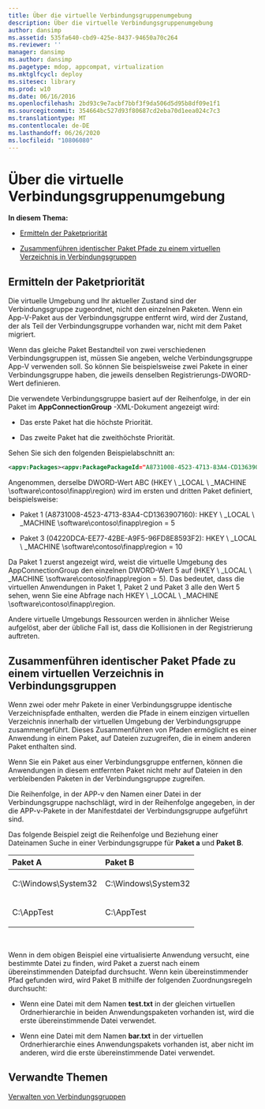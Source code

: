 ```yaml
---
title: Über die virtuelle Verbindungsgruppenumgebung
description: Über die virtuelle Verbindungsgruppenumgebung
author: dansimp
ms.assetid: 535fa640-cbd9-425e-8437-94650a70c264
ms.reviewer: ''
manager: dansimp
ms.author: dansimp
ms.pagetype: mdop, appcompat, virtualization
ms.mktglfcycl: deploy
ms.sitesec: library
ms.prod: w10
ms.date: 06/16/2016
ms.openlocfilehash: 2bd93c9e7acbf7bbf3f9da506d5d95b8df09e1f1
ms.sourcegitcommit: 354664bc527d93f80687cd2eba70d1eea024c7c3
ms.translationtype: MT
ms.contentlocale: de-DE
ms.lasthandoff: 06/26/2020
ms.locfileid: "10806080"
---
```

# Über die virtuelle Verbindungsgruppenumgebung


**In diesem Thema:**

-   [Ermitteln der Paketpriorität](#bkmk-pkg-priority-deter)

-   [Zusammenführen identischer Paket Pfade zu einem virtuellen Verzeichnis in Verbindungsgruppen](#bkmk-merged-root-ve-exp)

## <a href="" id="bkmk-pkg-priority-deter"></a>Ermitteln der Paketpriorität


Die virtuelle Umgebung und Ihr aktueller Zustand sind der Verbindungsgruppe zugeordnet, nicht den einzelnen Paketen. Wenn ein App-V-Paket aus der Verbindungsgruppe entfernt wird, wird der Zustand, der als Teil der Verbindungsgruppe vorhanden war, nicht mit dem Paket migriert.

Wenn das gleiche Paket Bestandteil von zwei verschiedenen Verbindungsgruppen ist, müssen Sie angeben, welche Verbindungsgruppe App-V verwenden soll. So können Sie beispielsweise zwei Pakete in einer Verbindungsgruppe haben, die jeweils denselben Registrierungs-DWORD-Wert definieren.

Die verwendete Verbindungsgruppe basiert auf der Reihenfolge, in der ein Paket im **AppConnectionGroup** -XML-Dokument angezeigt wird:

-   Das erste Paket hat die höchste Priorität.

-   Das zweite Paket hat die zweithöchste Priorität.

Sehen Sie sich den folgenden Beispielabschnitt an:

```xml
<appv:Packages><appv:PackagePackageId="A8731008-4523-4713-83A4-CD1363907160"VersionId="E889951B-7F30-418B-A69C-B37283BC0DB9"/><appv:PackagePackageId="1DC709C8-309F-4AB4-BD47-F75926D04276"VersionId="01F1943B-C778-40AD-BFAD-AC34A695DF3C"/><appv:PackagePackageId="04220DCA-EE77-42BE-A9F5-96FD8E8593F2"VersionId="E15EFFE9-043D-4C01-BC52-AD2BD1E8BAFA"/></appv:Packages>
```

Angenommen, derselbe DWORD-Wert ABC (HKEY \ _LOCAL \ _MACHINE \\software\\contoso\\finapp\\region) wird im ersten und dritten Paket definiert, beispielsweise:

-   Paket 1 (A8731008-4523-4713-83A4-CD1363907160): HKEY \ _LOCAL \ _MACHINE \\software\\contoso\\finapp\\region = 5

-   Paket 3 (04220DCA-EE77-42BE-A9F5-96FD8E8593F2): HKEY \ _LOCAL \ _MACHINE \\software\\contoso\\finapp\\region = 10

Da Paket 1 zuerst angezeigt wird, weist die virtuelle Umgebung des AppConnectionGroup den einzelnen DWORD-Wert 5 auf (HKEY \ _LOCAL \ _MACHINE \\software\\contoso\\finapp\\region = 5). Das bedeutet, dass die virtuellen Anwendungen in Paket 1, Paket 2 und Paket 3 alle den Wert 5 sehen, wenn Sie eine Abfrage nach HKEY \ _LOCAL \ _MACHINE \\software\\contoso\\finapp\\region.

Andere virtuelle Umgebungs Ressourcen werden in ähnlicher Weise aufgelöst, aber der übliche Fall ist, dass die Kollisionen in der Registrierung auftreten.

## <a href="" id="bkmk-merged-root-ve-exp"></a>Zusammenführen identischer Paket Pfade zu einem virtuellen Verzeichnis in Verbindungsgruppen


Wenn zwei oder mehr Pakete in einer Verbindungsgruppe identische Verzeichnispfade enthalten, werden die Pfade in einem einzigen virtuellen Verzeichnis innerhalb der virtuellen Umgebung der Verbindungsgruppe zusammengeführt. Dieses Zusammenführen von Pfaden ermöglicht es einer Anwendung in einem Paket, auf Dateien zuzugreifen, die in einem anderen Paket enthalten sind.

Wenn Sie ein Paket aus einer Verbindungsgruppe entfernen, können die Anwendungen in diesem entfernten Paket nicht mehr auf Dateien in den verbleibenden Paketen in der Verbindungsgruppe zugreifen.

Die Reihenfolge, in der APP-v den Namen einer Datei in der Verbindungsgruppe nachschlägt, wird in der Reihenfolge angegeben, in der die APP-v-Pakete in der Manifestdatei der Verbindungsgruppe aufgeführt sind.

Das folgende Beispiel zeigt die Reihenfolge und Beziehung einer Dateinamen Suche in einer Verbindungsgruppe für **Paket a** und **Paket B**.

<table>
<colgroup>
<col width="50%" />
<col width="50%" />
</colgroup>
<thead>
<tr class="header">
<th align="left">Paket A</th>
<th align="left">Paket B</th>
</tr>
</thead>
<tbody>
<tr class="odd">
<td align="left"><p>C:\Windows\System32</p></td>
<td align="left"><p>C:\Windows\System32</p></td>
</tr>
<tr class="even">
<td align="left"><p>C:\AppTest</p></td>
<td align="left"><p>C:\AppTest</p></td>
</tr>
</tbody>
</table>

 

Wenn in dem obigen Beispiel eine virtualisierte Anwendung versucht, eine bestimmte Datei zu finden, wird Paket a zuerst nach einem übereinstimmenden Dateipfad durchsucht. Wenn kein übereinstimmender Pfad gefunden wird, wird Paket B mithilfe der folgenden Zuordnungsregeln durchsucht:

-   Wenn eine Datei mit dem Namen **test.txt** in der gleichen virtuellen Ordnerhierarchie in beiden Anwendungspaketen vorhanden ist, wird die erste übereinstimmende Datei verwendet.

-   Wenn eine Datei mit dem Namen **bar.txt** in der virtuellen Ordnerhierarchie eines Anwendungspakets vorhanden ist, aber nicht im anderen, wird die erste übereinstimmende Datei verwendet.






## Verwandte Themen


[Verwalten von Verbindungsgruppen](managing-connection-groups.md)

 

 






